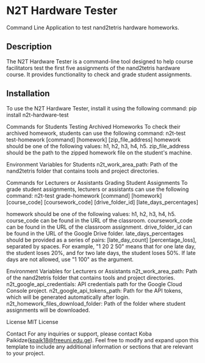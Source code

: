 # N2T Hardware Tester
Command Line Application to test nand2tetris hardware homeworks.

## Description
The N2T Hardware Tester is a command-line tool designed to help course facilitators test the first five assignments of the nand2tetris hardware course. It provides functionality to check and grade student assignments.

## Installation
To use the N2T Hardware Tester, install it using the following command:
pip install n2t-hardware-test

Commands for Students
Testing Archived Homeworks
To check their archived homework, students can use the following command:
n2t-test test-homework [command] [homework] [zip_file_address]
homework should be one of the following values: h1, h2, h3, h4, h5.
zip_file_address should be the path to the zipped homework file on the student's machine.

Environment Variables for Students
n2t_work_area_path: Path of the nand2tetris folder that contains tools and project directories.

Commands for Lecturers or Assistants
Grading Student Assignments
To grade student assignments, lecturers or assistants can use the following command:
n2t-test grade-homework [command] [homework] [course_code] [coursework_code] [drive_folder_id] [late_days_percentages]

homework should be one of the following values: h1, h2, h3, h4, h5.
course_code can be found in the URL of the classroom.
coursework_code can be found in the URL of the classroom assignment.
drive_folder_id can be found in the URL of the Google Drive folder.
late_days_percentages should be provided as a series of pairs: [late_day_count] [percentage_loss], separated by spaces. For example, "1 20 2 50" means that for one late day, the student loses 20%, and for two late days, the student loses 50%. If late days are not allowed, use "1 100" as the argument.

Environment Variables for Lecturers or Assistants
n2t_work_area_path: Path of the nand2tetris folder that contains tools and project directories.
n2t_google_api_credentials: API credentials path for the Google Cloud Console project.
n2t_google_api_tokens_path: Path for the API tokens, which will be generated automatically after login.
n2t_homework_files_download_folder: Path of the folder where student assignments will be downloaded.

License
MIT License

Contact
For any inquiries or support, please contact Koba Paikidze(kpaik18@freeuni.edu.ge).
Feel free to modify and expand upon this template to include any additional information or sections that are relevant to your project.
